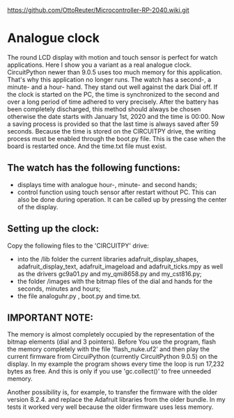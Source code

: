 https://github.com/OttoReuter/Microcontroller-RP-2040.wiki.git

# Analogue clock

The round LCD display with motion and touch sensor is perfect for watch applications. Here I show you a variant as
a real analogue clock. CircuitPython newer than 9.0.5 uses too much memory for this application. That's why this application no longer runs. The watch has a second-, a minute- and a hour- hand. They stand out well against the dark Dial off.
If the clock is started on the PC, the time is synchronized to the second and over a long period of time
adhered to very precisely. After the battery has been completely discharged, this method should always be chosen
otherwise the date starts with January 1st, 2020 and the time is 00:00.
Now a saving process is provided so that the last time is always saved after 59 seconds. Because the time is stored
on the CIRCUITPY drive, the writing process must be enabled through the boot.py file. This is the case when the board
is restarted once. And the time.txt file must exist.

## The watch has the following functions:

- displays time with analogue hour-, minute- and second hands;
- control function using touch sensor after restart without PC. This can also be done during operation. It can be
  called up by pressing the center of the display.

## Setting up the clock:

Copy the following files to the 'CIRCUITPY' drive:

- into the /lib folder the current libraries adafruit_display_shapes, adafruit_display_text, adafruit_imageload and
  adafruit_ticks.mpy as well as the drivers gc9a01.py and my_qmi8658.py and my_cst816.py;
- the folder /images with the bitmap files of the dial and hands for the seconds, minutes and hours;
- the file analoguhr.py , boot.py and time.txt.

## IMPORTANT NOTE:

The memory is almost completely occupied by the representation of the bitmap elements (dial and 3 pointers). Before
You use the program, flash the memory completely with the file 'flash_nuke.uf2' and then play the current firmware
from CircuiPython (currently CircuitPython 9.0.5) on the display. In my example the program shows every time the
loop is run 17,232 bytes as free. And this is only if you use 'gc.collect()' to free unneeded memory.

Another possibility is, for example, to transfer the firmware with the older version 8.2.4. and replace the Adafruit
libraries from the older bundle. In my tests it worked very well because the older firmware uses less memory.
